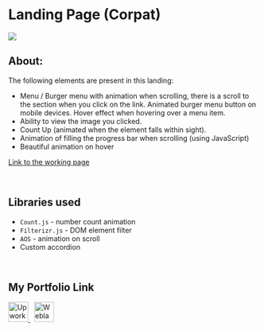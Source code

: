 # Landing Page (Corpat)

![](https://github.com/Plupiks/Landing-Page-Company-3/blob/da5595358cd2c3541184faefa91b59eb59c38ae6/img/corpat.jpg)

## About:
The following elements are present in this landing:
- Menu / Burger menu with animation when scrolling, there is a scroll to the section when you click on the link. Animated burger menu button on mobile devices. Hover effect when hovering over a menu item.
- Ability to view the image you clicked.
- Count Up (animated when the element falls within sight).
- Animation of filling the progress bar when scrolling (using JavaScript)
- Beautiful animation on hover

[Link to the working page](https://plupiks.github.io/Landing-Page-Company-3/)

<br>

## Libraries used
- `Count.js` - number count animation
- `Filterizr.js` - DOM element filter
- `AOS` - animation on scroll
- Custom accordion

<br>

## My Portfolio Link
<div id="portfolio" align="left">
  <a href="https://www.upwork.com/freelancers/~0175a1803535823693">
    <img src="https://github.com/Plupiks/Landing-Page-Creator-2/blob/main/img/upwork-1.svg" alt="Upwork" width="40" height="40"/>
  </a>
  &nbsp;
   <a href="https://www.weblancer.net/users/VasylykivV/">
    <img src="https://github.com/Plupiks/Landing-Page-Creator-2/blob/main/img/weblancer.png" alt="Weblancer" width="40" height="40"/>
  </a>
</div>
